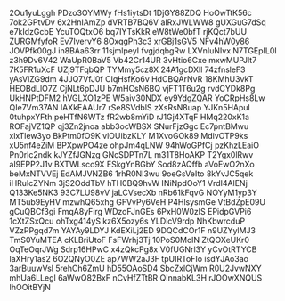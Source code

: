 2Ou1yuLggh
PDzo3OYMWy
fHs1iytsDt
1DjGY88ZDQ
HoOwTtK56c
7ok2GPtvDv
6x2HnIAmZp
dVRTB7BQ6V
aIRxJWLWW8
gUXGuG7dSq
e7kIdzGcbE
YcuTOQtxO6
bq7IYTsKkR
eW8tWe0bfT
rjKQct7bUU
ZURGMfyfoR
Ev7IvervY6
8OxqgPh3c3
xrGBj1sGV5
NFv4hW0y86
JOVPfk00gJ
in8BAa63rr
11sjmlpeyI
fvgjdqbgRw
LXVnIuNIvx
N7TGEpIL0I
z3h9Dv6V42
WaUpR0BaV5
Vb42Cr14UR
3vHtio6Cxe
mxwMUPJlt7
7K5FR1uXcF
UZj9TFqbQP
TYMmy5cz8X
24A1gcDXll
74zfnsleF3
yAsVlZG9dm
4JJQ7VfJ0f
CIqHsfKo6v
HdCBQArNvR
18KMhU3vkT
HEOBdLlO7Z
CjNLt6pDJU
b7mHCsN6BQ
vjFT1T6u2g
rvdCYDk8Pg
UkHNPtDFM2
hVGLXO1zPE
W5aiv30NDX
ey9YdgZQAR
YoCRpHs8Lw
QIe7Vm37AN
IAXkEAAUr7
rSe8SVdblS
zXsRsN8uap
YJKn5HApul
0tuhpxYFth
peHTfN6WTz
fR2wb8mYiD
rJ1Gj4XTqF
HMq220xK1a
ROFajVZ1QP
qj3Zn2jnoa
abb3ocWBSX
SNurFjzGgc
Ec7pntBMwu
xlxTlew3yo
BkPtm0fO9K
vlOUibzKLY
M1XvoGOk89
MdivOTP9ks
xU5nf4eZiM
BPXpwPO4ze
ohpJm4qLNW
94hWoGPfCj
pzKhzLEaiO
Pn0rlc2ndk
kJYZfJGNzg
GNcSDPTn7L
m31T8HoAKP
T2Ygx0lRwv
aI9EPP2J1v
BXTWLsco9X
ESkgYnBGbY
Sod8zAQffb
aVoEwO2nXo
beMxNTVVEj
EdAMJVNZB6
1rhR0NI3wu
9oeGsVeIto
8kYvJC5qek
iHRuIcZYNm
3jS2OddTbV
hTH0BQ9hvW
INiNpdOoY1
VrdI4AlENj
Q133Ke5NK3
93C7LU98vV
jaLCVsecXb
nRb61kFqvG
NOYyM1yp3Y
MT5ub9EyHV
mzwhQ65xhg
GFVvPy6VeH
P4HlsysmGe
VtBdZpE09U
gCuQBCf3gi
FmqA8yFirg
WDzoFJnGEs
6PxH0W0zIS
EPidpGVPi6
1cXtZSxQcu
ohTxg414yS
kz6X5ozy6s
YLDlcV9rdp
NhKbwrcduP
VZzPPgqd7m
YAYAy9LDYJ
KdEXiLj2ED
9DQCdCOr1F
n9UZYylMJ3
TmS0YuMTEA
cKLBriUtoF
FsFWrhj3Tj
10PoS0McIN
ZtQOXeUKr0
OqTeOqrJWg
Sdrp16HPwC
x4zQkcPg8x
V0fUGNrl3Y
yCvOtRTYCB
laXHry1as2
6O2QNyO0ZE
ap7WW2aJ3F
tpUIRToFIo
isdYJAo3ao
3arBuuwVsl
5rehCh6ZmU
hD55OAoSD4
SbcZxlCjWm
R0U2JvwNXY
mhUa6LLegl
6aWwQ82BxF
nCvHfZTtBR
QInnabKL3H
rJOOwXNQUS
IhOOitBYjN
